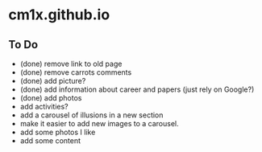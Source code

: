 # cm1x.github.io

## To Do
* (done) remove link to old page
* (done) remove carrots comments
* (done) add picture?
* (done) add information about career and papers (just rely on Google?)
* (done) add photos
* add activities?
* add a carousel of illusions in a new section
* make it easier to add new images to a carousel.
* add some photos I like
* add some content
